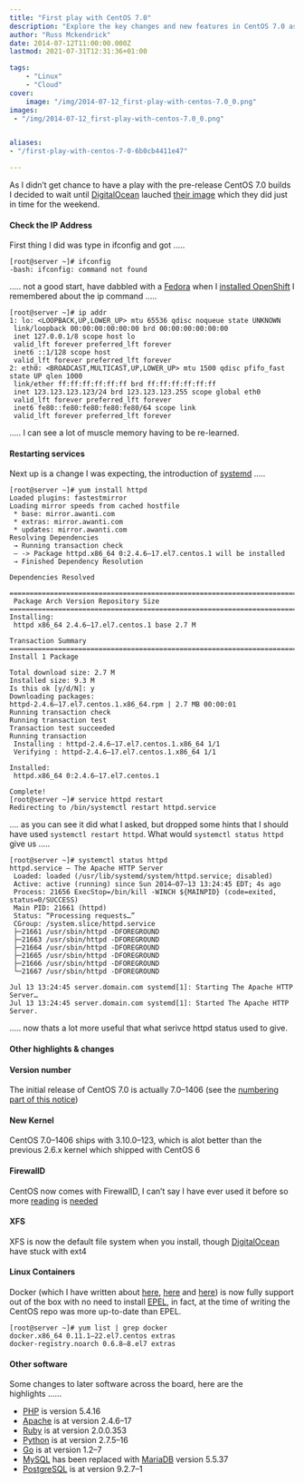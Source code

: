 ```yaml
---
title: "First play with CentOS 7.0"
description: "Explore the key changes and new features in CentOS 7.0 as I take it for a test drive on a DigitalOcean Droplet. Discover the differences in networking commands, the introduction of systemd, and the benefits of the new default XFS filesystem. Learn about the updated versions of popular software packages and the native support for Linux Containers with Docker. A must-read for anyone considering upgrading to CentOS 7.0 or starting a new project with this powerful Linux distribution."
author: "Russ Mckendrick"
date: 2014-07-12T11:00:00.000Z
lastmod: 2021-07-31T12:31:36+01:00

tags:
    - "Linux"
    - "Cloud"
cover:
    image: "/img/2014-07-12_first-play-with-centos-7.0_0.png" 
images:
 - "/img/2014-07-12_first-play-with-centos-7.0_0.png"


aliases:
- "/first-play-with-centos-7-0-6b0cb4411e47"

---
```


As I didn’t get chance to have a play with the pre-release CentOS 7.0 builds I decided to wait until [DigitalOcean](https://www.digitalocean.com/?refcode=52ec4dc3647e) lauched [their image](https://twitter.com/digitalocean/status/487664919127420928) which they did just in time for the weekend.

#### Check the IP Address

First thing I did was type in ifconfig and got …..

```
[root@server ~]# ifconfig
-bash: ifconfig: command not found
```

….. not a good start, have dabbled with a [Fedora](https://fedoraproject.org) when I [installed OpenShift](https://media-glass.es/2014/05/31/openshift-notes/) I remembered about the ip command …..

```
[root@server ~]# ip addr
1: lo: <LOOPBACK,UP,LOWER_UP> mtu 65536 qdisc noqueue state UNKNOWN 
 link/loopback 00:00:00:00:00:00 brd 00:00:00:00:00:00
 inet 127.0.0.1/8 scope host lo
 valid_lft forever preferred_lft forever
 inet6 ::1/128 scope host 
 valid_lft forever preferred_lft forever
2: eth0: <BROADCAST,MULTICAST,UP,LOWER_UP> mtu 1500 qdisc pfifo_fast state UP qlen 1000
 link/ether ff:ff:ff:ff:ff:ff brd ff:ff:ff:ff:ff:ff
 inet 123.123.123.123/24 brd 123.123.123.255 scope global eth0
 valid_lft forever preferred_lft forever
 inet6 fe80::fe80:fe80:fe80:fe80/64 scope link 
 valid_lft forever preferred_lft forever
```

….. I can see a lot of muscle memory having to be re-learned.

#### Restarting services

Next up is a change I was expecting, the introduction of [systemd](http://en.wikipedia.org/wiki/Systemd) …..

```
[root@server ~]# yum install httpd
Loaded plugins: fastestmirror
Loading mirror speeds from cached hostfile
 * base: mirror.awanti.com
 * extras: mirror.awanti.com
 * updates: mirror.awanti.com
Resolving Dependencies
 → Running transaction check
 — -> Package httpd.x86_64 0:2.4.6–17.el7.centos.1 will be installed
 → Finished Dependency Resolution

Dependencies Resolved

======================================================================================================
 Package Arch Version Repository Size
======================================================================================================
Installing:
 httpd x86_64 2.4.6–17.el7.centos.1 base 2.7 M

Transaction Summary
======================================================================================================
Install 1 Package

Total download size: 2.7 M
Installed size: 9.3 M
Is this ok [y/d/N]: y
Downloading packages:
httpd-2.4.6–17.el7.centos.1.x86_64.rpm | 2.7 MB 00:00:01 
Running transaction check
Running transaction test
Transaction test succeeded
Running transaction
 Installing : httpd-2.4.6–17.el7.centos.1.x86_64 1/1 
 Verifying : httpd-2.4.6–17.el7.centos.1.x86_64 1/1

Installed:
 httpd.x86_64 0:2.4.6–17.el7.centos.1

Complete!
[root@server ~]# service httpd restart
Redirecting to /bin/systemctl restart httpd.service
```

…. as you can see it did what I asked, but dropped some hints that I should have used `systemctl restart httpd`. What would `systemctl status httpd` give us …..

```
[root@server ~]# systemctl status httpd
httpd.service — The Apache HTTP Server
 Loaded: loaded (/usr/lib/systemd/system/httpd.service; disabled)
 Active: active (running) since Sun 2014–07–13 13:24:45 EDT; 4s ago
 Process: 21656 ExecStop=/bin/kill -WINCH ${MAINPID} (code=exited, status=0/SUCCESS)
 Main PID: 21661 (httpd)
 Status: “Processing requests…”
 CGroup: /system.slice/httpd.service
 ├─21661 /usr/sbin/httpd -DFOREGROUND
 ├─21663 /usr/sbin/httpd -DFOREGROUND
 ├─21664 /usr/sbin/httpd -DFOREGROUND
 ├─21665 /usr/sbin/httpd -DFOREGROUND
 ├─21666 /usr/sbin/httpd -DFOREGROUND
 └─21667 /usr/sbin/httpd -DFOREGROUND

Jul 13 13:24:45 server.domain.com systemd[1]: Starting The Apache HTTP Server…
Jul 13 13:24:45 server.domain.com systemd[1]: Started The Apache HTTP Server.
```

….. now thats a lot more useful that what serivce httpd status used to give.

#### Other highlights & changes

#### Version number

The initial release of CentOS 7.0 is actually 7.0–1406 (see the [numbering part of this notice](http://lists.centos.org/pipermail/centos-announce/2014-July/020393.html))

#### New Kernel

CentOS 7.0–1406 ships with 3.10.0–123, which is alot better than the previous 2.6.x kernel which shipped with CentOS 6

#### FirewallD

CentOS now comes with FirewallD, I can’t say I have ever used it before so more [reading](http://fedoraproject.org/wiki/Features/DynamicFirewall) is [needed](https://fedoraproject.org/wiki/FirewallD)

#### XFS

XFS is now the default file system when you install, though [DigitalOcean](https://www.digitalocean.com/?refcode=52ec4dc3647e) have stuck with ext4

#### Linux Containers

Docker (which I have written about [here](https://media-glass.es/2014/02/15/docker/), [here](https://media-glass.es/2014/04/27/more-docker/) and [here](https://media-glass.es/2014/05/04/yet-more-docker/)) is now fully support out of the box with no need to install [EPEL](https://fedoraproject.org/wiki/EPEL), in fact, at the time of writing the CentOS repo was more up-to-date than EPEL.

```
[root@server ~]# yum list | grep docker
docker.x86_64 0.11.1–22.el7.centos extras 
docker-registry.noarch 0.6.8–8.el7 extras 
```

#### Other software

Some changes to later software across the board, here are the highlights ……

- [PHP](https://php.net/) is version 5.4.16
- [Apache](https://httpd.apache.org/) is at version 2.4.6–17
- [Ruby](https://www.ruby-lang.org/) is at version 2.0.0.353
- [Python](https://www.python.org/) is at version 2.7.5–16
- [Go](http://golang.org/) is at version 1.2–7
- [MySQL](http://www.mysql.com/) has been replaced with [MariaDB](https://mariadb.org/) version 5.5.37
- [PostgreSQL](http://www.postgresql.org/) is at version 9.2.7–1
